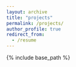 ```yaml
---
layout: archive
title: "projects"
permalink: /projects/
author_profile: true
redirect_from:
  - /resume
---
```


{% include base_path %}


